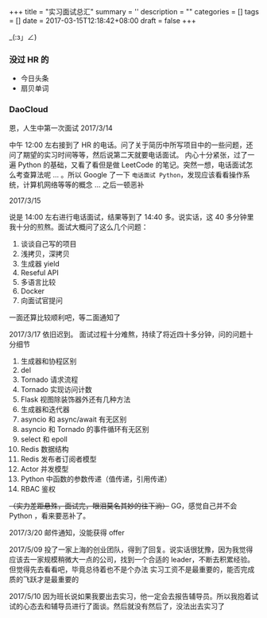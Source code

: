 
+++
title = "实习面试总汇"
summary = ''
description = ""
categories = []
tags = []
date = 2017-03-15T12:18:42+08:00
draft = false
+++

_(:з」∠)
### 没过 HR 的
- 今日头条
- 扇贝单词

### DaoCloud
恩，人生中第一次面试
2017/3/14

中午 12:00 左右接到了 HR 的电话。问了关于简历中所写项目中的一些问题，还问了期望的实习时间等等，然后说第二天就要电话面试。
内心十分紧张，过了一遍 Python 的基础，又看了看但是做 LeetCode 的笔记。突然一想，电话面试怎么考查算法呢 ... 。所以 Google 了一下 `电话面试 Python`，发现应该看看操作系统，计算机网络等等的概念 ...  之后一顿恶补

2017/3/15

说是 14:00 左右进行电话面试，结果等到了 14:40 多。说实话，这 40 多分钟里我十分的煎熬。面试大概问了这么几个问题：

1. 谈谈自己写的项目
2. 浅拷贝，深拷贝
3. 生成器 yield
4. Reseful API
5. 多语言比较
6. Docker
7. 向面试官提问

一面还算比较顺利吧，等二面通知了

2017/3/17
依旧迟到。
面试过程十分难熬，持续了将近四十多分钟，问的问题十分细节

1. 生成器和协程区别
2. del
3. Tornado 请求流程
4. Tornado 实现访问计数
5. Flask 视图除装饰器外还有几种方法
6. 生成器和迭代器
7. asyncio 和 async/await 有无区别
8. asyncio 和 Tornado 的事件循环有无区别
9. select 和 epoll
10. Redis 数据结构
11. Redis 发布者订阅者模型
12. Actor 并发模型
13. Python 中函数的参数传递（值传递，引用传递）
14. RBAC 鉴权

~~（实力差距悬殊，面试完，眼泪莫名其妙的往下淌）~~
GG，感觉自己并不会 Python ，看来要恶补了。

2017/3/20
邮件通知，没能获得 offer

2017/5/09
投了一家上海的创业团队，得到了回复。说实话很犹豫，因为我觉得应该去一家规模稍微大一点的公司，找到一个合适的 leader，不断去积累经验。但觉得先去看看吧，毕竟总待着也不是个办法
实习工资不是最重要的，能否完成质的飞跃才是最重要的

2017/5/10
因为班长说如果我要出去实习，他一定会去报告辅导员。所以我抱着试试的心态去和辅导员进行了面谈。然后就没有然后了，没法出去实习了


